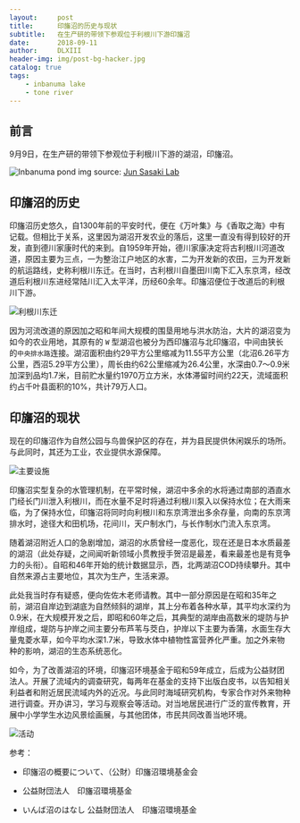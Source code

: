 ```yaml
---
layout:     post
title:      印旛沼的历史与现状
subtitle:   在生产研的带领下参观位于利根川下游印旛沼
date:       2018-09-11
author:     DLXIII
header-img: img/post-bg-hacker.jpg
catalog: true
tags:
    - inbanuma lake
    - tone river
---
```



## 前言

9月9日，在生产研的带领下参观位于利根川下游的湖沼，印旛沼。

![Inbanuma pond][1]
img source: [Jun Sasaki Lab][2]


<!--more-->


## 印旛沼的历史

印旛沼历史悠久，自1300年前的平安时代，便在《万叶集》与《香取之海》中有记载。但相比于关系，这里因为湖沼开发农业的落后，这里一直没有得到较好的开发，直到德川家康时代的来到。自1959年开始，德川家康决定将古利根川河道改道，原因主要为三点，一为整治江户地区的水害，二为开发新的农田，三为开发新的航运路线，史称利根川东迁。在当时，古利根川自墨田川南下汇入东京湾，经改道后利根川东进经常陆川汇入太平洋，历经60余年。印旛沼便位于改道后的利根川下游。

![利根川东迁][3]

因为河流改道的原因加之昭和年间大规模的围垦用地与洪水防治，大片的湖沼变为如今的农业用地，其原有的 `W` 型湖沼也被分为西印旛沼与北印旛沼，中间由狭长的`中央排水路`连接。湖沼面积由约29平方公里缩减为11.55平方公里（北沼6.26平方公里，西沼5.29平方公里），周长由约62公里缩减为26.4公里，水深由0.7～0.9米加深到品均1.7米，目前贮水量约1970万立方米，水体滞留时间约22天，流域面积约占千叶县面积的10%，共计79万人口。

## 印旛沼的现状

现在的印旛沼作为自然公园与鸟兽保护区的存在，并为县民提供休闲娱乐的场所。与此同时，其还为工业，农业提供水源保障。

![主要设施][4]

印旛沼实型复杂的水管理机制，在平常时候，湖沼中多余的水将通过南部的酒直水门经长门川泄入利根川，而在水量不足时将通过利根川泵入以保持水位；在大雨来临，为了保持水位，印旛沼将同时向利根川和东京湾泄出多余存量，向南的东京湾排水时，途径大和田机场，花间川，天户制水门，与长作制水门流入东京湾。

随着湖沼附近人口的急剧增加，湖沼的水质曾经一度恶化，现在还是日本水质最差的湖沼（此处存疑，之间闻听新领域小贯教授手贺沼是最差，看来最差也是有竞争力的头衔）。自昭和46年开始的统计数据显示，西，北两湖沼COD持续攀升。其中自然来源占主要地位，其次为生产，生活来源。

此处我当时存有疑惑，便向佐佐木老师请教。其中一部分原因是在昭和35年之前，湖沼自岸边到湖底为自然倾斜的湖岸，其上分布着各种水草，其平均水深约为0.9米，在大规模开发之后，即昭和60年之后，其典型的湖岸由高数米的堤防与护岸组成，堤防与护岸之间主要分布芦苇与茭白，护岸以下主要为香蒲，水面生存大量鬼菱水草，如今平均水深1.7米，导致水体中植物性富营养化严重。加之外来物种的影响，湖沼的生态系统恶化。

如今，为了改善湖沼的环境，印旛沼环境基金于昭和59年成立，后成为公益财团法人。开展了流域内的调查研究，每两年在基金的支持下出版白皮书，以告知相关利益者和附近居民流域内外的近况。与此同时海域研究机构，专家合作对外来物种进行调查。开办讲习，学习与观察会等活动。对当地居民进行广泛的宣传教育，开展中小学学生水边风景绘画展，与其他团体，市民共同改善当地环境。

![活动][5]


参考：

* 印旛沼の概要について、（公財）印旛沼環境基金会

* 公益財団法人　印旛沼環境基金

* いんば沼のはなし 公益財団法人　印旛沼環境基金


  [1]: https://estuarine.jp/wp-content/uploads/2018/09/R0021085-768x576.jpg
  [2]: https://estuarine.jp/2018/09/utokyo-hydro-trip/?lang=en
  [3]: https://s1.ax1x.com/2018/09/11/ikeNfs.jpg
  [4]: https://s1.ax1x.com/2018/09/11/ikmKN4.jpg
  [5]: https://s1.ax1x.com/2018/09/11/iknIFe.jpg
